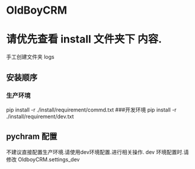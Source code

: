 # OldBoyCRM

# 请优先查看 install 文件夹下 内容.
手工创建文件夹 logs
## 安装顺序
 ### 生产环境
pip install -r ./install/requirement/commd.txt
    ###开发环境
pip install -r ./install/requirement/dev.txt
## pychram 配置
不建议直接配置生产环境.请使用dev环境配置.进行相关操作.
dev 环境配置时.请修改
OldboyCRM.settings_dev


